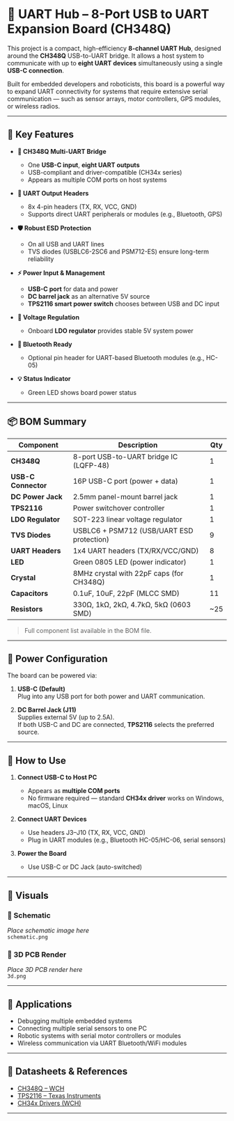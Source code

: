 # 🔁 UART Hub – 8-Port USB to UART Expansion Board (CH348Q)

This project is a compact, high-efficiency **8-channel UART Hub**, designed around the **CH348Q** USB-to-UART bridge. It allows a host system to communicate with up to **eight UART devices** simultaneously using a single **USB-C connection**.

Built for embedded developers and roboticists, this board is a powerful way to expand UART connectivity for systems that require extensive serial communication — such as sensor arrays, motor controllers, GPS modules, or wireless radios.

---

## 🧠 Key Features

- **🔌 CH348Q Multi-UART Bridge**
  - One **USB-C input**, **eight UART outputs**
  - USB-compliant and driver-compatible (CH34x series)
  - Appears as multiple COM ports on host systems

- **📡 UART Output Headers**
  - 8x 4-pin headers (TX, RX, VCC, GND)
  - Supports direct UART peripherals or modules (e.g., Bluetooth, GPS)

- **🛡️ Robust ESD Protection**
  - On all USB and UART lines
  - TVS diodes (USBLC6-2SC6 and PSM712-ES) ensure long-term reliability

- **⚡ Power Input & Management**
  - **USB-C port** for data and power
  - **DC barrel jack** as an alternative 5V source
  - **TPS2116 smart power switch** chooses between USB and DC input

- **🔋 Voltage Regulation**
  - Onboard **LDO regulator** provides stable 5V system power

- **📶 Bluetooth Ready**
  - Optional pin header for UART-based Bluetooth modules (e.g., HC-05)

- **💡 Status Indicator**
  - Green LED shows board power status

---

## 📦 BOM Summary

| Component         | Description                                  | Qty |
|-------------------|----------------------------------------------|-----|
| **CH348Q**         | 8-port USB-to-UART bridge IC (LQFP-48)       | 1   |
| **USB-C Connector**| 16P USB-C port (power + data)               | 1   |
| **DC Power Jack**  | 2.5mm panel-mount barrel jack               | 1   |
| **TPS2116**        | Power switchover controller                 | 1   |
| **LDO Regulator**  | SOT-223 linear voltage regulator            | 1   |
| **TVS Diodes**     | USBLC6 + PSM712 (USB/UART ESD protection)   | 9   |
| **UART Headers**   | 1x4 UART headers (TX/RX/VCC/GND)            | 8   |
| **LED**            | Green 0805 LED (power indicator)           | 1   |
| **Crystal**        | 8MHz crystal with 22pF caps (for CH348Q)    | 1   |
| **Capacitors**     | 0.1uF, 10uF, 22pF (MLCC SMD)                | 11  |
| **Resistors**      | 330Ω, 1kΩ, 2kΩ, 4.7kΩ, 5kΩ (0603 SMD)       | ~25 |

> Full component list available in the BOM file.

---

## 🔌 Power Configuration

The board can be powered via:

1. **USB-C (Default)**  
   Plug into any USB port for both power and UART communication.

2. **DC Barrel Jack (J11)**  
   Supplies external 5V (up to 2.5A).  
   If both USB-C and DC are connected, **TPS2116** selects the preferred source.

---

## 🔧 How to Use

1. **Connect USB-C to Host PC**  
   - Appears as **multiple COM ports**
   - No firmware required — standard **CH34x driver** works on Windows, macOS, Linux

2. **Connect UART Devices**  
   - Use headers J3–J10 (TX, RX, VCC, GND)
   - Plug in UART modules (e.g., Bluetooth HC-05/HC-06, serial sensors)

3. **Power the Board**  
   - Use USB-C or DC Jack (auto-switched)

---

## 📐 Visuals

### 🧩 Schematic  
_Place schematic image here_  
`schematic.png`

### 🧱 3D PCB Render  
_Place 3D PCB render here_  
`3d.png`

---

## 🔧 Applications

- Debugging multiple embedded systems
- Connecting multiple serial sensors to one PC
- Robotic systems with serial motor controllers or modules
- Wireless communication via UART Bluetooth/WiFi modules

---

## 📄 Datasheets & References

- [CH348Q – WCH](http://www.wch-ic.com/products/CH348.html)
- [TPS2116 – Texas Instruments](https://www.ti.com/product/TPS2116)
- [CH34x Drivers (WCH)](https://www.wch.cn/downloads/CH341SER_EXE.html)

---
